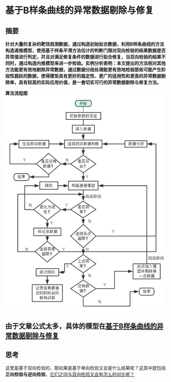 # 基于B样条曲线的异常数据剔除与修复
## 摘要 

 **针对大量的复杂的靶场观测数据，通过构造初始拟合数据，利用B样条曲线的方法构造递推模型，使用基于样条平滑方法估计的判断门限对双向检验的结果数据是否异常值进行判定，并且对满足修复条件的数据进行拟合修复，当双向检验的结果不同时，通过构造内推模型来进一步检验。实例分析表明：本文提出的方法相对其他方法能更有效地剔除异常数据，通过数据分段处理能更有效地检验那些可能产生阶段性跳跃的数据，使得模型具有更好的稳定性、更广的适用性和更高的异常数据剔除率，具有较高的实际应用价值，是一套切实可行的异常数据剔除与修复方法。**
 
 **算法流程图**
 ![流程图](https://github.com/notmylove/Data-analysis/blob/master/eliminating%20abnormal%20data/pictures/Program%20flow%20chart.jpg)
 
## 由于文章公式太多，具体的模型在[基于B样条曲线的异常数据剔除与修复](https://www.zybuluo.com/notmylove/note/1428375)
## 思考
这里是基于双向检验的，那如果是基于单向检验又会是什么结果呢？这其中就包括**正向检验与逆向检验**，[它们之间与双向检验又会有怎么的对比呢？](https://github.com/notmylove/Data-analysis/tree/master/One-way%20test)

